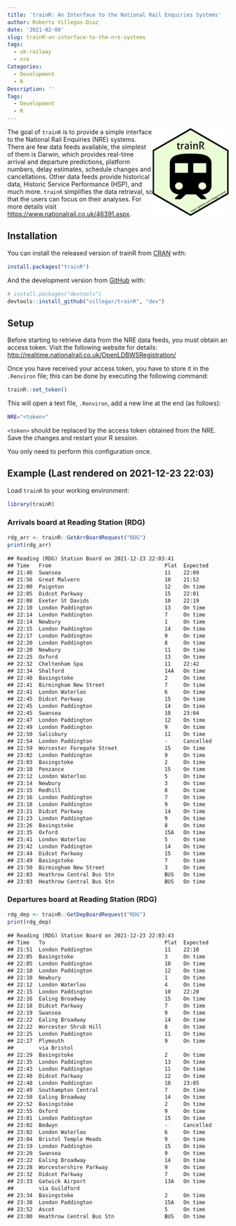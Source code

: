 ```yaml
---
title: 'trainR: An Interface to the National Rail Enquiries Systems'
author: Roberto Villegas-Diaz
date: '2021-02-08'
slug: trainR-an-interface-to-the-nre-systems
tags:
  - uk-railway
  - nre
Categories:
  - Development
  - R
Description: ''
Tags:
  - Development
  - R
---
```


<img src="https://raw.githubusercontent.com/villegar/trainR/main/inst/images/logo.png" alt="logo" align="right" height=200px/>

The goal of `trainR` is to provide a simple interface to the 
National Rail Enquiries (NRE) systems. There are few data feeds 
available, the simplest of them is Darwin, which provides real-time 
arrival and departure predictions, platform numbers, delay estimates, 
schedule changes and cancellations. Other data feeds provide historical 
data, Historic Service Performance (HSP), and much more. `trainR` 
simplifies the data retrieval, so that the users can focus on their 
analyses. For more details visit 
https://www.nationalrail.co.uk/46391.aspx.

## Installation

You can install the released version of trainR from [CRAN](https://CRAN.R-project.org) with:

``` r
install.packages("trainR")
```

And the development version from [GitHub](https://github.com/) with:

``` r
# install.packages("devtools")
devtools::install_github("villegar/trainR", "dev")
```

## Setup
Before starting to retrieve data from the NRE data feeds, you must obtain an access token. 
Visit the following website for details: http://realtime.nationalrail.co.uk/OpenLDBWSRegistration/

Once you have received your access token, you have to store it in the `.Renviron` file; this can be 
done by executing the following command:


```r
trainR::set_token()
```

This will open a text file, `.Renviron`, add a new line at the end (as follows):

```bash
NRE="<token>"
```

`<token>` should be replaced by the access token obtained from the NRE. Save the changes and restart 
your R session.

You only need to perform this configuration once.

## Example (Last rendered on 2021-12-23 22:03)

Load `trainR` to your working environment:

```r
library(trainR)
```

### Arrivals board at Reading Station (RDG)


```r
rdg_arr <- trainR::GetArrBoardRequest("RDG")
print(rdg_arr)
```

```
## Reading (RDG) Station Board on 2021-12-23 22:03:41
## Time   From                                    Plat  Expected
## 21:46  Swansea                                 11    22:09
## 21:56  Great Malvern                           10    21:52
## 22:00  Paignton                                12    On time
## 22:05  Didcot Parkway                          15    22:01
## 22:08  Exeter St Davids                        10    22:19
## 22:10  London Paddington                       13    On time
## 22:14  London Paddington                       7     On time
## 22:14  Newbury                                 1     On time
## 22:15  London Paddington                       14    On time
## 22:17  London Paddington                       9     On time
## 22:20  London Paddington                       8     On time
## 22:20  Newbury                                 11    On time
## 22:25  Oxford                                  13    On time
## 22:32  Cheltenham Spa                          11    22:42
## 22:34  Shalford                                14A   On time
## 22:40  Basingstoke                             2     On time
## 22:41  Birmingham New Street                   7     On time
## 22:41  London Waterloo                         6     On time
## 22:45  Didcot Parkway                          15    On time
## 22:45  London Paddington                       14    On time
## 22:45  Swansea                                 10    23:04
## 22:47  London Paddington                       12    On time
## 22:49  London Paddington                       9     On time
## 22:50  Salisbury                               11    On time
## 22:54  London Paddington                       -     Cancelled
## 22:59  Worcester Foregate Street               15    On time
## 23:02  London Paddington                       9     On time
## 23:03  Basingstoke                             2     On time
## 23:10  Penzance                                15    On time
## 23:12  London Waterloo                         5     On time
## 23:14  Newbury                                 3     On time
## 23:15  Redhill                                 8     On time
## 23:16  London Paddington                       7     On time
## 23:18  London Paddington                       9     On time
## 23:21  Didcot Parkway                          14    On time
## 23:23  London Paddington                       9     On time
## 23:26  Basingstoke                             8     On time
## 23:35  Oxford                                  15A   On time
## 23:41  London Waterloo                         5     On time
## 23:42  London Paddington                       14    On time
## 23:44  Didcot Parkway                          15    On time
## 23:49  Basingstoke                             7     On time
## 23:50  Birmingham New Street                   3     On time
## 22:03  Heathrow Central Bus Stn                BUS   On time
## 23:03  Heathrow Central Bus Stn                BUS   On time
```

### Departures board at Reading Station (RDG)


```r
rdg_dep <- trainR::GetDepBoardRequest("RDG")
print(rdg_dep)
```

```
## Reading (RDG) Station Board on 2021-12-23 22:03:43
## Time   To                                      Plat  Expected
## 21:51  London Paddington                       11    22:10
## 22:05  Basingstoke                             3     On time
## 22:05  London Paddington                       10    On time
## 22:10  London Paddington                       12    On time
## 22:10  Newbury                                 1     On time
## 22:12  London Waterloo                         4     On time
## 22:15  London Paddington                       10    22:20
## 22:16  Ealing Broadway                         15    On time
## 22:18  Didcot Parkway                          7     On time
## 22:19  Swansea                                 9     On time
## 22:22  Ealing Broadway                         14    On time
## 22:22  Worcester Shrub Hill                    8     On time
## 22:25  London Paddington                       11    On time
## 22:27  Plymouth                                9     On time
##        via Bristol                             
## 22:29  Basingstoke                             2     On time
## 22:35  London Paddington                       13    On time
## 22:43  London Paddington                       11    On time
## 22:48  Didcot Parkway                          12    On time
## 22:48  London Paddington                       10    23:05
## 22:49  Southampton Central                     7     On time
## 22:50  Ealing Broadway                         14    On time
## 22:52  Basingstoke                             2     On time
## 22:55  Oxford                                  9     On time
## 23:01  London Paddington                       15    On time
## 23:02  Bedwyn                                  -     Cancelled
## 23:02  London Waterloo                         6     On time
## 23:04  Bristol Temple Meads                    9     On time
## 23:19  London Paddington                       15    On time
## 23:20  Swansea                                 9     On time
## 23:22  Ealing Broadway                         14    On time
## 23:28  Worcestershire Parkway                  9     On time
## 23:32  Didcot Parkway                          7     On time
## 23:33  Gatwick Airport                         13A   On time
##        via Guildford                           
## 23:34  Basingstoke                             2     On time
## 23:38  London Paddington                       15A   On time
## 23:52  Ascot                                   5     On time
## 23:00  Heathrow Central Bus Stn                BUS   On time
```
